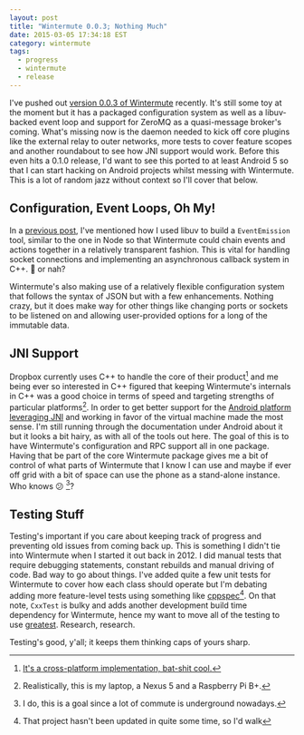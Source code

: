```yaml
---
layout: post
title: "Wintermute 0.0.3; Nothing Much"
date: 2015-03-05 17:34:18 EST
category: wintermute
tags:
  - progress
  - wintermute
  - release
---
```


I've pushed out [version 0.0.3 of Wintermute][1] recently. It's still some toy
at the moment but it has a packaged configuration system as well as a
libuv-backed event loop and support for ZeroMQ as a quasi-message broker's
coming. What's missing now is the daemon needed to kick off core plugins
like the external relay to outer networks, more tests to cover feature scopes
and another roundabout to see how JNI support would work. Before this even
hits a 0.1.0 release, I'd want to see this ported to at least Android 5 so
that I can start hacking on Android projects whilst messing with Wintermute.
This is a lot of random jazz without context so I'll cover that below.

## Configuration, Event Loops, Oh My!
In a [previous post][2], I've mentioned how I used libuv to build a `EventEmission`
tool, similar to the one in Node so that Wintermute could chain events and
actions together in a relatively transparent fashion. This is vital for handling
socket connections and implementing an asynchronous callback system in C++. :dizzy: or
nah?

Wintermute's also making use of a relatively flexible configuration system that
follows the syntax of JSON but with a few enhancements. Nothing crazy, but it
does make way for other things like changing ports or sockets to be listened on
and allowing user-provided options for a long of the immutable data.

## JNI Support
Dropbox currently uses C++ to handle the core of their product[^1] and me being
ever so interested in C++ figured that keeping Wintermute's internals in C++
was a good choice in terms of speed and targeting strengths of particular
platforms[^2]. In order to get better support for the [Android platform
leveraging JNI][4] and working in favor of the virtual machine made the most sense.
I'm still running through the documentation under Android about it but it looks
a bit hairy, as with all of the tools out here. The goal of this is to have
Wintermute's configuration and RPC support all in one package. Having that be
part of the core Wintermute package gives me a bit of control of what parts of
Wintermute that I know I can use and maybe if ever off grid with a bit of space
can use the phone as a stand-alone instance. Who knows :confused: [^3]?

## Testing Stuff
Testing's important if you care about keeping track of progress and preventing
old issues from coming back up. This is something I didn't tie into Wintermute
when I started it out back in 2012. I did manual tests that require debugging
statements, constant rebuilds and manual driving of code. Bad way to go about
things. I've added quite a few unit tests for Wintermute to cover how each
class should operate but I'm debating adding more feature-level tests using
something like [cppspec][][^4]. On that note, `CxxTest` is bulky and adds
another development build time dependency for Wintermute, hence my want to move
all of the testing to use [greatest][]. Research, research.

Testing's good, y'all; it keeps them thinking caps of yours sharp.

[cppspec]: https://github.com/tpuronen/cppspec
[greatest]: https://github.com/silentbicycle/greatest
[1]: https://github.com/jalcine/wintermute/releases/tag/v0.0.3
[2]: <{{ site.url}}{% post_url 2015-02-05-using-libuv-for-event-emission %}>
[3]: http://www.oleb.net/blog/2014/05/how-dropbox-uses-cplusplus-cross-platform-development/
[4]: https://developer.android.com/training/articles/perf-jni.html
[^1]: [It's a cross-platform implementation, bat-shit cool.][3]
[^2]: Realistically, this is my laptop, a Nexus 5 and a Raspberry Pi B+.
[^3]: I do, this is a goal since a lot of commute is underground nowadays.
[^4]: That project hasn't been updated in quite some time, so I'd walk
